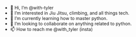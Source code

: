 - 👋 Hi, I’m @with-tyler
- 👀 I’m interested in Jiu Jitsu, climbing, and all things tech.
- 🌱 I’m currently learning how to master python.
- 💞️ I’m looking to collaborate on anything related to python.
- 📫 How to reach me @with_tyler (insta)

<!---
with-tyler/with-tyler is a ✨ special ✨ repository because its `README.md` (this file) appears on your GitHub profile.
You can click the Preview link to take a look at your changes.
--->
